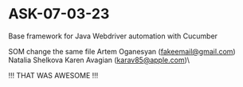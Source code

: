 # ASK-07-03-23

Base framework for Java Webdriver automation with Cucumber

SOM change the same file
Artem Oganesyan (fakeemail@gmail.com)\
Natalia Shelkova
Karen Avagian (karav85@apple.com)\

!!! THAT WAS AWESOME !!!
